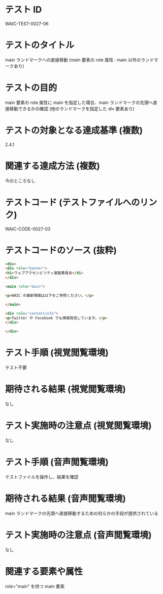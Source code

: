 

# テスト ID
WAIC-TEST-0027-06

# テストのタイトル
main ランドマークへの直接移動 (main 要素の role 属性 : main 以外のランドマークあり)

# テストの目的
main 要素の role 属性に main を指定した場合、main ランドマークの先頭へ直接移動できるかの確認 (他のランドマークを指定した div 要素あり)

# テストの対象となる達成基準 (複数)
2.4.1

# 関連する達成方法 (複数)
今のところなし

# テストコード (テストファイルへのリンク)
WAIC-CODE-0027-03

# テストコードのソース (抜粋)
```html
<div>
<div role="banner">
<h1>ウェブアクセシビリティ基盤委員会</h1>
</div>

<main role="main">

<p>WAIC の最新情報は以下をご参照ください。</p>

</main>

<div role="contentinfo">
<p>Twitter や Facebook でも情報発信しています。</p>
</div>

</div>

```
# テスト手順 (視覚閲覧環境)
テスト不要

# 期待される結果 (視覚閲覧環境)
なし

# テスト実施時の注意点 (視覚閲覧環境)
なし

# テスト手順 (音声閲覧環境)
テストファイルを操作し、結果を確認

# 期待される結果 (音声閲覧環境)
main ランドマークの先頭へ直接移動するための何らかの手段が提供されている

# テスト実施時の注意点 (音声閲覧環境)
なし

# 関連する要素や属性
role="main" を持つ main 要素


